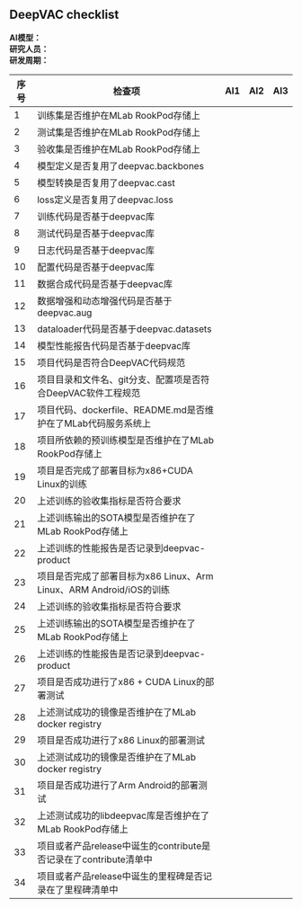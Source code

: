## DeepVAC checklist
**AI模型：**  
**研究人员：**  
**研发周期：**

| 序号 | 检查项      |  AI1 |AI2 |AI3 |
|----|-------------|---------|----|----|
| 1 | 训练集是否维护在MLab RookPod存储上 |         |||
| 2 | 测试集是否维护在MLab RookPod存储上 |         |||
| 3 | 验收集是否维护在MLab RookPod存储上 |         |||
| 4 | 模型定义是否复用了deepvac.backbones |         |||
| 5 | 模型转换是否复用了deepvac.cast |         |||
| 6 | loss定义是否复用了deepvac.loss |         |||
| 7 | 训练代码是否基于deepvac库 |         |||
| 8 | 测试代码是否基于deepvac库 |         |||
| 9 | 日志代码是否基于deepvac库    |         |||
|10 | 配置代码是否基于deepvac库    |         |||
|11 | 数据合成代码是否基于deepvac库    |         |||
|12 | 数据增强和动态增强代码是否基于deepvac.aug    |         |||
|13 | dataloader代码是否基于deepvac.datasets      |         |||
|14 | 模型性能报告代码是否基于deepvac库    |         |||
|15 | 项目代码是否符合DeepVAC代码规范     |         |||
|16 | 项目目录和文件名、git分支、配置项是否符合DeepVAC软件工程规范    |         |||
|17 | 项目代码、dockerfile、README.md是否维护在了MLab代码服务系统上    |         |||
|18 | 项目所依赖的预训练模型是否维护在了MLab RookPod存储上   |         |||
|19 | 项目是否完成了部署目标为x86+CUDA Linux的训练     |         |||
|20 | 上述训练的验收集指标是否符合要求    |         |||
|21 | 上述训练输出的SOTA模型是否维护在了MLab RookPod存储上    |         |||
|22 | 上述训练的性能报告是否记录到deepvac-product     |         |||
|23 | 项目是否完成了部署目标为x86 Linux、Arm Linux、ARM Android/iOS的训练     |        |||
|24 | 上述训练的验收集指标是否符合要求    |         |||
|25 | 上述训练输出的SOTA模型是否维护在了MLab RookPod存储上    |         |||
|26 | 上述训练的性能报告是否记录到deepvac-product     |         |||
|27 | 项目是否成功进行了x86 + CUDA Linux的部署测试    |         |||
|28 | 上述测试成功的镜像是否维护在了MLab docker registry    |         |||
|29 | 项目是否成功进行了x86 Linux的部署测试     |         |||
|30 | 上述测试成功的镜像是否维护在了MLab docker registry     |         |||
|31 | 项目是否成功进行了Arm Android的部署测试     |         |||
|32 | 上述测试成功的libdeepvac库是否维护在了MLab RookPod存储上     |         |||
|33 | 项目或者产品release中诞生的contribute是否记录在了contribute清单中   |     |||
|34 | 项目或者产品release中诞生的里程碑是否记录在了里程碑清单中     |         |||
